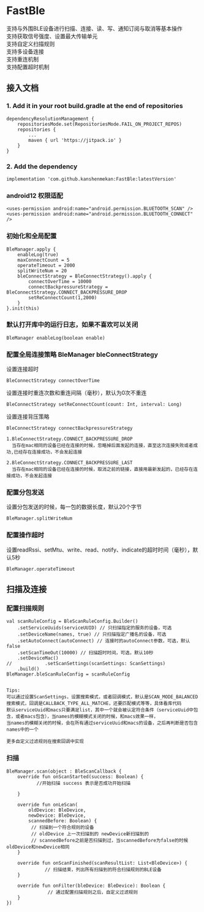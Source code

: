 # FastBle

支持与外围BLE设备进行扫描、连接、读、写、通知订阅与取消等基本操作<br>
支持获取信号强度、设置最大传输单元<br>
支持自定义扫描规则<br>
支持多设备连接<br>
支持重连机制<br>
支持配置超时机制

## 接入文档
### 1. Add it in your root build.gradle at the end of repositories
```
dependencyResolutionManagement {
    repositoriesMode.set(RepositoriesMode.FAIL_ON_PROJECT_REPOS)
    repositories {
        ...
        maven { url 'https://jitpack.io' }
    }
}
```
### 2. Add the dependency
```
implementation 'com.github.kanshenmekan:FastBle:latestVersion'
```
### android12 权限适配
```
<uses-permission android:name="android.permission.BLUETOOTH_SCAN" />
<uses-permission android:name="android.permission.BLUETOOTH_CONNECT" />
```
### 初始化和全局配置
```
BleManager.apply {
    enableLog(true)
    maxConnectCount = 5
    operateTimeout = 2000
    splitWriteNum = 20
    bleConnectStrategy = BleConnectStrategy().apply {
        connectOverTime = 10000
        connectBackpressureStrategy = BleConnectStrategy.CONNECT_BACKPRESSURE_DROP
        setReConnectCount(1,2000)
    }
}.init(this)
```
### 默认打开库中的运行日志，如果不喜欢可以关闭
```
BleManager enableLog(boolean enable)
```
### 配置全局连接策略 BleManager bleConnectStrategy
设置连接超时<br>
```
BleConnectStrategy connectOverTime
```

设置连接时重连次数和重连间隔（毫秒），默认为0次不重连<br>
```
BleConnectStrategy setReConnectCount(count: Int, interval: Long)
```

设置连接背压策略<br>
```
BleConnectStrategy connectBackpressureStrategy

1.BleConnectStrategy.CONNECT_BACKPRESSURE_DROP
  当存在mac相同的设备已经在连接的时候，忽略掉后面发起的连接，直至这次连接失败或者成功,已经存在连接成功，不会发起连接

2.BleConnectStrategy.CONNECT_BACKPRESSURE_LAST
  当存在mac相同的设备已经在连接的时候，取消之前的链接，直接用最新发起的，已经存在连接成功，不会发起连接
```
### 配置分包发送
设置分包发送的时候，每一包的数据长度，默认20个字节<br>
```
BleManager.splitWriteNum
```
### 配置操作超时
设置readRssi、setMtu、write、read、notify、indicate的超时时间（毫秒），默认5秒<br>
```
BleManager.operateTimeout
```


## 扫描及连接
### 配置扫描规则
```
val scanRuleConfig = BleScanRuleConfig.Builder()
    .setServiceUuids(serviceUUID) // 只扫描指定的服务的设备，可选
    .setDeviceName(names, true) // 只扫描指定广播名的设备，可选
    .setAutoConnect(autoConnect) // 连接时的autoConnect参数，可选，默认false
    .setScanTimeOut(10000) // 扫描超时时间，可选，默认10秒
    .setDeviceMac()
//            .setScanSettings(scanSettings: ScanSettings)
    .build()
BleManager.bleScanRuleConfig = scanRuleConfig


Tips:
可以通过设置ScanSettings，设置搜索模式，或者回调模式，默认是SCAN_MODE_BALANCED搜索模式，回调是CALLBACK_TYPE_ALL_MATCHE，还要匹配模式等等，具体看库代码
默认serviceUuid和macs只要满足list，其中一个就会被认定符合条件（serviceUuid中包含，或者macs包含），当names的模糊模式关闭的时候，和macs效果一样，
当names的模糊关闭的时候，会在所有通过serviceUuid和macs的设备，之后再判断是否包含names中的一个

更多自定义过滤规则在搜索回调中实现
```

### 扫描
```
BleManager.scan(object : BleScanCallback {
    override fun onScanStarted(success: Boolean) {
           //开始扫描 success 表示是否成功开始扫描
          
    }

    override fun onLeScan(
        oldDevice: BleDevice,
        newDevice: BleDevice,
        scannedBefore: Boolean) {
         // 扫描到一个符合规则的设备
         // oldDevice 上一次扫描到的 newDevice新扫描到的
         // scannedBefore之前是否扫描到过，当scannedBefore为false的时候 oldDevice和newDevice相同        
    }

    override fun onScanFinished(scanResultList: List<BleDevice>) {
              // 扫描结束，列出所有扫描到的符合扫描规则的BLE设备
    }

    override fun onFilter(bleDevice: BleDevice): Boolean {
               // 通过配置扫描规则之后，自定义过滤规则    
    }
})
```

